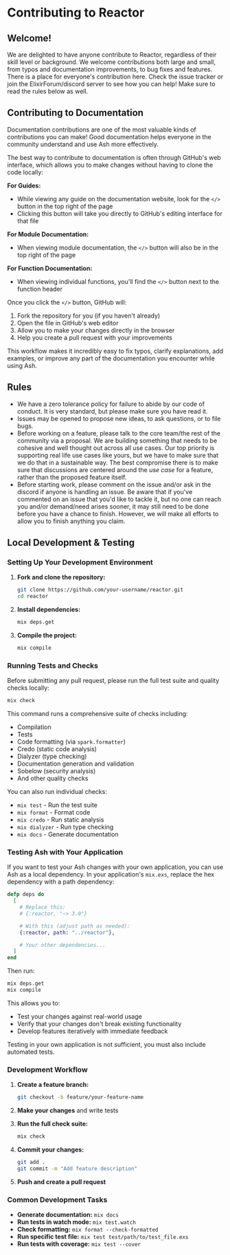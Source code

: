 # Contributing to Reactor

## Welcome!

We are delighted to have anyone contribute to Reactor, regardless of their skill level or background. We welcome contributions both large and small, from typos and documentation improvements, to bug fixes and features. There is a place for everyone's contribution here. Check the issue tracker or join the ElixirForum/discord server to see how you can help! Make sure to read the rules below as well.

## Contributing to Documentation

Documentation contributions are one of the most valuable kinds of contributions you can make! Good documentation helps everyone in the community understand and use Ash more effectively.

The best way to contribute to documentation is often through GitHub's web interface, which allows you to make changes without having to clone the code locally:

**For Guides:**
- While viewing any guide on the documentation website, look for the `</>` button in the top right of the page
- Clicking this button will take you directly to GitHub's editing interface for that file

**For Module Documentation:**
- When viewing module documentation, the `</>` button will also be in the top right of the page

**For Function Documentation:**
- When viewing individual functions, you'll find the `</>` button next to the function header

Once you click the `</>` button, GitHub will:
1. Fork the repository for you (if you haven't already)
2. Open the file in GitHub's web editor
3. Allow you to make your changes directly in the browser
4. Help you create a pull request with your improvements

This workflow makes it incredibly easy to fix typos, clarify explanations, add examples, or improve any part of the documentation you encounter while using Ash.

## Rules

* We have a zero tolerance policy for failure to abide by our code of conduct. It is very standard, but please make sure you have read it.
* Issues may be opened to propose new ideas, to ask questions, or to file bugs.
* Before working on a feature, please talk to the core team/the rest of the community via a proposal. We are building something that needs to be cohesive and well thought out across all use cases. Our top priority is supporting real life use cases like yours, but we have to make sure that we do that in a sustainable way. The best compromise there is to make sure that discussions are centered around the *use case* for a feature, rather than the proposed feature itself.
* Before starting work, please comment on the issue and/or ask in the discord if anyone is handling an issue. Be aware that if you've commented on an issue that you'd like to tackle it, but no one can reach you and/or demand/need arises sooner, it may still need to be done before you have a chance to finish. However, we will make all efforts to allow you to finish anything you claim.

## Local Development & Testing

### Setting Up Your Development Environment

1. **Fork and clone the repository:**
   ```bash
   git clone https://github.com/your-username/reactor.git
   cd reactor
   ```

2. **Install dependencies:**
   ```bash
   mix deps.get
   ```

3. **Compile the project:**
   ```bash
   mix compile
   ```

### Running Tests and Checks

Before submitting any pull request, please run the full test suite and quality checks locally:

```bash
mix check
```

This command runs a comprehensive suite of checks including:
- Compilation
- Tests
- Code formatting (via `spark.formatter`)
- Credo (static code analysis)
- Dialyzer (type checking)
- Documentation generation and validation
- Sobelow (security analysis)
- And other quality checks

You can also run individual checks:
- `mix test` - Run the test suite
- `mix format` - Format code
- `mix credo` - Run static analysis
- `mix dialyzer` - Run type checking
- `mix docs` - Generate documentation

### Testing Ash with Your Application

If you want to test your Ash changes with your own application, you can use Ash as a local dependency. In your application's `mix.exs`, replace the hex dependency with a path dependency:

```elixir
defp deps do
  [
    # Replace this:
    # {:reactor, "~> 3.0"}

    # With this (adjust path as needed):
    {:reactor, path: "../reactor"},

    # Your other dependencies...
  ]
end
```

Then run:
```bash
mix deps.get
mix compile
```

This allows you to:
- Test your changes against real-world usage
- Verify that your changes don't break existing functionality
- Develop features iteratively with immediate feedback

Testing in your own application is not sufficient, you must also include automated tests.

### Development Workflow

1. **Create a feature branch:**
   ```bash
   git checkout -b feature/your-feature-name
   ```

2. **Make your changes** and write tests

3. **Run the full check suite:**
   ```bash
   mix check
   ```

4. **Commit your changes:**
   ```bash
   git add .
   git commit -m "Add feature description"
   ```

5. **Push and create a pull request**

### Common Development Tasks

- **Generate documentation:** `mix docs`
- **Run tests in watch mode:** `mix test.watch`
- **Check formatting:** `mix format --check-formatted`
- **Run specific test file:** `mix test test/path/to/test_file.exs`
- **Run tests with coverage:** `mix test --cover`
